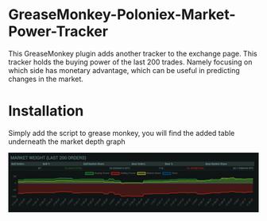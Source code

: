 # GreaseMonkey-Poloniex-Market-Power-Tracker
This GreaseMonkey plugin adds another tracker to the exchange page. This tracker holds the buying power of the last 200 trades. Namely focusing on which side has monetary advantage, which can be useful in predicting changes in the market.

# Installation
Simply add the script to grease monkey, you will find the added table underneath the market depth graph

![img](img.png)
